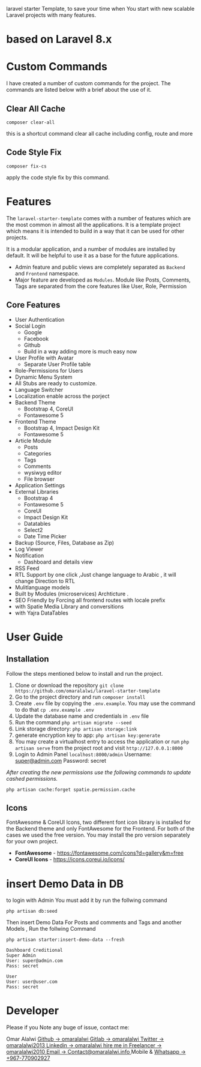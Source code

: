 laravel starter Template, to save your time when You start with new scalable Laravel projects with many features.

# based on Laravel 8.x

# Custom Commands

I have created a number of custom commands for the project. The commands are listed below with a brief about the use of it.

## Clear All Cache

`composer clear-all`

this is a shortcut command clear all cache including config, route and more

## Code Style Fix

`composer fix-cs`

apply the code style fix by this command.


# Features

The `laravel-starter-template` comes with a number of features which are the most common in almost all the applications. It is a template project which means it is intended to build in a way that it can be used for other projects.

It is a modular application, and a number of modules are installed by default. It will be helpful to use it as a base for the future applications.

* Admin feature and public views are completely separated as `Backend` and `Frontend` namespace.
* Major feature are developed as `Modules`. Module like Posts, Comments, Tags are separated from the core features like User, Role, Permission


## Core Features

* User Authentication
* Social Login
  * Google
  * Facebook
  * Github
  * Build in a way adding more is much easy now
* User Profile with Avatar
  * Separate User Profile table
* Role-Permissions for Users
* Dynamic Menu System
* All Stubs are ready to customize.
* Language Switcher
* Localization enable across the porject
* Backend Theme
  * Bootstrap 4, CoreUI
  * Fontawesome 5
* Frontend Theme
  * Bootstrap 4, Impact Design Kit
  * Fontawesome 5
* Article Module
  * Posts
  * Categories
  * Tags
  * Comments
  * wysiwyg editor
  * File browser
* Application Settings
* External Libraries
  * Bootstrap 4
  * Fontawesome 5
  * CoreUI
  * Impact Design Kit
  * Datatables
  * Select2
  * Date Time Picker
* Backup (Source, Files, Database as Zip)
* Log Viewer
* Notification
  * Dashboard and details view
* RSS Feed
* RTL Support by one click ,Just change language to Arabic , it will change Direction to RTL
* Mulitlanguage models
* Built by Modules (microservices) Archticture .
* SEO Friendly by Forcing all frontend routes with locale prefix
* with Spatie Media Library and conversitions
* with Yajra DataTables

# User Guide

## Installation

Follow the steps mentioned below to install and run the project.

1. Clone or download the repository `git clone https://github.com/omaralalwi/laravel-starter-template`
2. Go to the project directory and run `composer install`
3. Create `.env` file by copying the `.env.example`. You may use the command to do that `cp .env.example .env`
4. Update the database name and credentials in `.env` file
5. Run the command `php artisan migrate --seed`
6. Link storage directory: `php artisan storage:link`
7. generate encryption key to app: `php artisan key:generate`
8. You may create a virtualhost entry to access the application or run `php artisan serve` from the project root and visit `http://127.0.0.1:8000`
9. Login to Admin Panel `localhost:8000/admin` Username: super@admin.com Password: secret


*After creating the new permissions use the following commands to update cashed permissions.*

`php artisan cache:forget spatie.permission.cache` 

## Icons
FontAwesome & CoreUI Icons, two different font icon library is installed for the Backend theme and only FontAwesome for the Frontend. For both of the cases we used the free version. You may install the pro version separately for your own project.

* **FontAwesome** - https://fontawesome.com/icons?d=gallery&m=free
* **CoreUI Icons** - https://icons.coreui.io/icons/

# insert Demo Data in DB

to login with Admin You must add it by run the follwing command
```
php artisan db:seed
```

Then insert Demo Data For Posts and comments and Tags and another Models , Run the follwing Command

```
php artisan starter:insert-demo-data --fresh

```

```
Dashboard Creditional 
Super Admin
User: super@admin.com
Pass: secret

User
User: user@user.com
Pass: secret

```

# Developer
Please if you Note any buge of issue, contact me:

Omar Alalwi
[ Github -> omaralalwi ](https://github.com/omaralalwi)
[ Gitlab -> omaralalwi ](https://gitlab.com/omaralalwi)
[ Twitter -> omaralalwi2013 ](https://twitter.com/omaralalwi2013)
[ Linkedin -> omaralalwi ](https://www.linkedin.com/in/omaralalwi)
[ hire me in Freelancer -> omaralalwi2010 ](https://www.freelancer.com/u/omaralwi2010)
[ Email -> Contact@omaralalwi.info ](mailto:Contact@omaralalwi.info)
Mobile & [ Whatsapp -> +967-770902927](http://https//api.whatsapp.com/send?phone=967770902927)
